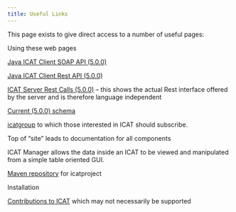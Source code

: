 ```yaml
---
title: Useful Links
---
```


This page exists to give direct access to a number of useful pages:

Using these web pages

[Java ICAT Client SOAP API (5.0.0)](https://repo.icatproject.org/site/icat/client/5.0.0/manual_soap.html)

[Java ICAT Client Rest API (5.0.0)](https://repo.icatproject.org/site/icat/client/5.0.0/apidocs/index.html?org/icatproject/icat/client/package-summary.html)

[ICAT Server Rest Calls (5.0.0)](https://repo.icatproject.org/site/icat/server/5.0.0/miredot/index.html) – this shows the actual Rest interface offered by the server and is therefore language independent

[Current (5.0.0) schema](https://repo.icatproject.org/site/icat/server/5.0.0/schema.html)

[icatgroup](http://groups.google.com/group/icatgroup) to which those interested in ICAT should subscribe.

Top of “site” leads to documentation for all components

ICAT Manager allows the data inside an ICAT to be viewed and manipulated from a simple table oriented GUI.

[Maven repository](https://repo.icatproject.org/repo/org/icatproject/) for icatproject

Installation

[Contributions to ICAT](https://github.com/icatproject-contrib) which may not necessarily be supported
